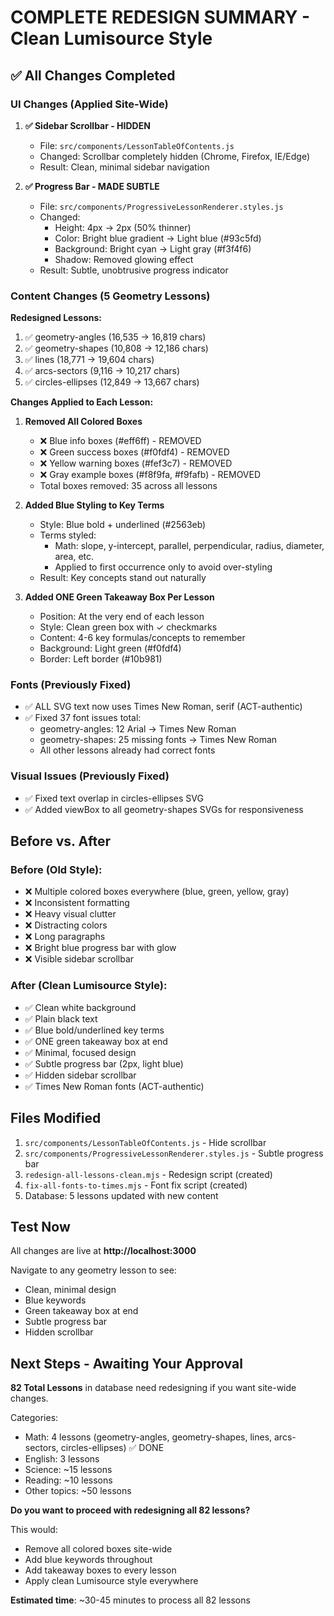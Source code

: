 # COMPLETE REDESIGN SUMMARY - Clean Lumisource Style

## ✅ All Changes Completed

### UI Changes (Applied Site-Wide)

1. **✅ Sidebar Scrollbar - HIDDEN**
   - File: `src/components/LessonTableOfContents.js`
   - Changed: Scrollbar completely hidden (Chrome, Firefox, IE/Edge)
   - Result: Clean, minimal sidebar navigation

2. **✅ Progress Bar - MADE SUBTLE**
   - File: `src/components/ProgressiveLessonRenderer.styles.js`
   - Changed:
     - Height: 4px → 2px (50% thinner)
     - Color: Bright blue gradient → Light blue (#93c5fd)
     - Background: Bright cyan → Light gray (#f3f4f6)
     - Shadow: Removed glowing effect
   - Result: Subtle, unobtrusive progress indicator

### Content Changes (5 Geometry Lessons)

**Redesigned Lessons:**
1. ✅ geometry-angles (16,535 → 16,819 chars)
2. ✅ geometry-shapes (10,808 → 12,186 chars)
3. ✅ lines (18,771 → 19,604 chars)
4. ✅ arcs-sectors (9,116 → 10,217 chars)
5. ✅ circles-ellipses (12,849 → 13,667 chars)

**Changes Applied to Each Lesson:**

1. **Removed All Colored Boxes**
   - ❌ Blue info boxes (#eff6ff) - REMOVED
   - ❌ Green success boxes (#f0fdf4) - REMOVED
   - ❌ Yellow warning boxes (#fef3c7) - REMOVED
   - ❌ Gray example boxes (#f8f9fa, #f9fafb) - REMOVED
   - Total boxes removed: 35 across all lessons

2. **Added Blue Styling to Key Terms**
   - Style: Blue bold + underlined (#2563eb)
   - Terms styled:
     - Math: slope, y-intercept, parallel, perpendicular, radius, diameter, area, etc.
     - Applied to first occurrence only to avoid over-styling
   - Result: Key concepts stand out naturally

3. **Added ONE Green Takeaway Box Per Lesson**
   - Position: At the very end of each lesson
   - Style: Clean green box with ✓ checkmarks
   - Content: 4-6 key formulas/concepts to remember
   - Background: Light green (#f0fdf4)
   - Border: Left border (#10b981)

### Fonts (Previously Fixed)

- ✅ ALL SVG text now uses Times New Roman, serif (ACT-authentic)
- ✅ Fixed 37 font issues total:
  - geometry-angles: 12 Arial → Times New Roman
  - geometry-shapes: 25 missing fonts → Times New Roman
  - All other lessons already had correct fonts

### Visual Issues (Previously Fixed)

- ✅ Fixed text overlap in circles-ellipses SVG
- ✅ Added viewBox to all geometry-shapes SVGs for responsiveness

## Before vs. After

### Before (Old Style):
- ❌ Multiple colored boxes everywhere (blue, green, yellow, gray)
- ❌ Inconsistent formatting
- ❌ Heavy visual clutter
- ❌ Distracting colors
- ❌ Long paragraphs
- ❌ Bright blue progress bar with glow
- ❌ Visible sidebar scrollbar

### After (Clean Lumisource Style):
- ✅ Clean white background
- ✅ Plain black text
- ✅ Blue bold/underlined key terms
- ✅ ONE green takeaway box at end
- ✅ Minimal, focused design
- ✅ Subtle progress bar (2px, light blue)
- ✅ Hidden sidebar scrollbar
- ✅ Times New Roman fonts (ACT-authentic)

## Files Modified

1. `src/components/LessonTableOfContents.js` - Hide scrollbar
2. `src/components/ProgressiveLessonRenderer.styles.js` - Subtle progress bar
3. `redesign-all-lessons-clean.mjs` - Redesign script (created)
4. `fix-all-fonts-to-times.mjs` - Font fix script (created)
5. Database: 5 lessons updated with new content

## Test Now

All changes are live at **http://localhost:3000**

Navigate to any geometry lesson to see:
- Clean, minimal design
- Blue keywords
- Green takeaway box at end
- Subtle progress bar
- Hidden scrollbar

## Next Steps - Awaiting Your Approval

**82 Total Lessons** in database need redesigning if you want site-wide changes.

Categories:
- Math: 4 lessons (geometry-angles, geometry-shapes, lines, arcs-sectors, circles-ellipses) ✅ DONE
- English: 3 lessons
- Science: ~15 lessons
- Reading: ~10 lessons
- Other topics: ~50 lessons

**Do you want to proceed with redesigning all 82 lessons?**

This would:
- Remove all colored boxes site-wide
- Add blue keywords throughout
- Add takeaway boxes to every lesson
- Apply clean Lumisource style everywhere

**Estimated time**: ~30-45 minutes to process all 82 lessons

